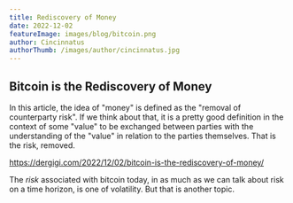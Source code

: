 ```yaml
---
title: Rediscovery of Money
date: 2022-12-02
featureImage: images/blog/bitcoin.png
author: Cincinnatus
authorThumb: /images/author/cincinnatus.jpg
---
```


## Bitcoin is the Rediscovery of Money

In this article, the idea of "money" is defined as the "removal of counterparty risk". If we think about that, it is a pretty good definition in the context of some "value" to be exchanged between parties with the understanding of the "value" in relation to the parties themselves. That is the risk, removed.

https://dergigi.com/2022/12/02/bitcoin-is-the-rediscovery-of-money/

The *risk* associated with bitcoin today, in as much as we can talk about risk on a time horizon, is one of volatility. But that is another topic.